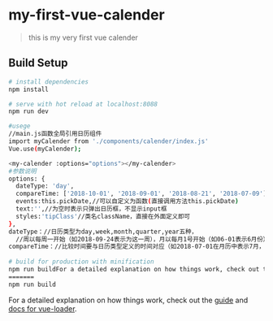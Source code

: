# my-first-vue-calender
> this is my very first vue calender

## Build Setup

``` bash
# install dependencies
npm install

# serve with hot reload at localhost:8088
npm run dev

#usege
//main.js函数全局引用日历组件
import myCalender from './components/calender/index.js'
Vue.use(myCalender);

<my-calender :options="options"></my-calender>
#参数说明
options: {
  dateType: 'day',
  compareTime: ['2018-10-01', '2018-09-01', '2018-08-21', '2018-07-09'],
  events:this.pickDate,//可以自定义为函数(直接调用方法this.pickDate)
  text:'',//为空时表示只弹出日历框，不显示input框
  styles:'tipClass'//类名className，直接在外面定义即可
},
dateType：//日历类型为day,week,month,quarter,year五种，
  //周以每周一开始（如2018-09-24表示为这一周），月以每月1号开始（如06-01表示6月份），季度以当前季度第一月1号（如04-01表示二季度），年以每年的一月一   号开始（如2018-01-01表示2018年）
compareTime：//比较时间要与日历类型定义的时间对应（如2018-07-01在月历中表示7月，季历中表示第三季度，年历中则不对应2018年，所以要先处理一下时间格式）
        
# build for production with minification
npm run buildFor a detailed explanation on how things work, check out the [guide](http://vuejs-templates.github.io/webpack/) and [docs for vue-loader](http://vuejs.github.io/vue-loader).
=======
npm run build

```

For a detailed explanation on how things work, check out the [guide](http://vuejs-templates.github.io/webpack/) and [docs for vue-loader](http://vuejs.github.io/vue-loader).
